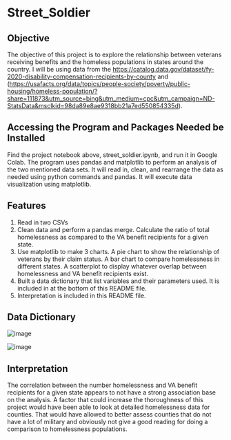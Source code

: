 # Street_Soldier

## Objective

The objective of this project is to explore the relationship between veterans receiving benefits and the homeless populations in states around the country. I will be using data from the https://catalog.data.gov/dataset/fy-2020-disability-compensation-recipients-by-county and (https://usafacts.org/data/topics/people-society/poverty/public-housing/homeless-population/?share=111873&utm_source=bing&utm_medium=cpc&utm_campaign=ND-StatsData&msclkid=98da89e8ae9318bb21a7ed550854335d).												


## Accessing the Program and Packages Needed be Installed
Find the project notebook above, street_soldier.ipynb, and run it in Google Colab. The program uses pandas and matplotlib to perform an analysis of the two mentioned data sets. It will read in, clean, and rearrange the data as needed using python commands and pandas. It will execute data visualization using matplotlib.		

## Features
1.	Read in two CSVs
2.	Clean data and perform a pandas merge. Calculate the ratio of total homelessness as compared to the VA benefit recipients for a given state.
3.	Use matplotlib to make 3 charts. A pie chart to show the relationship of veterans by their claim status. A bar chart to compare homelessness in different states. A scatterplot to display whatever overlap between homelessness and VA benefit recipients exist.
4.	Built a data dictionary that list variables and their parameters used. It is included in at the bottom of this README file.
5.	Interpretation is included in this README file.

## Data Dictionary

![image](https://github.com/shacktemp/Street_Soldier/assets/122495946/8ce890eb-c42f-46bf-a7ce-12183f8e5e22)


![image](https://github.com/shacktemp/Street_Soldier/assets/122495946/f3ca77ad-a828-47fa-863f-120af9519e24)


## Interpretation

The correlation between the number homelessness and VA benefit recipients for a given state appears to not have a strong association base on the analysis. A factor that could increase the thoroughness of this project would have been able to look at detailed homelessness data for counties. That would have allowed to better assess counties that do not have a lot of military and obviously not give a good reading for doing a comparison to homelessness populations.
